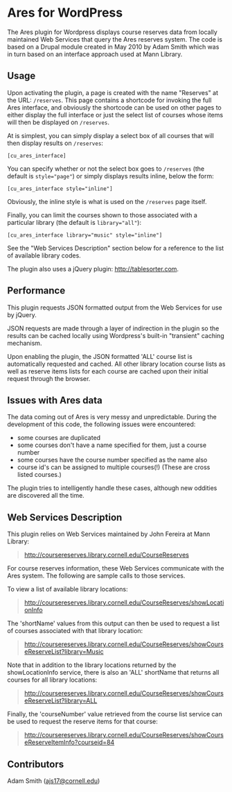 # Ares for WordPress

The Ares plugin for Wordpress displays course reserves data from locally maintained Web Services that query the Ares reserves system. The code is based on a Drupal module created in May 2010 by Adam Smith which was in turn based on an interface approach used at Mann Library.


## Usage

Upon activating the plugin, a page is created with the name "Reserves" at the URL: ```/reserves```. This page contains a shortcode for invoking the full Ares interface, and obviously the shortcode can be used on other pages to either display the full interface or just the select list of courses whose items will then be displayed on ```/reserves```.

At is simplest, you can simply display a select box of all courses that will then display results on ```/reserves```:

```
[cu_ares_interface]
```

You can specify whether or not the select box goes to ```/reserves``` (the default is ```style="page"```) or simply displays results inline, below the form:

```
[cu_ares_interface style="inline"]

```
Obviously, the inline style is what is used on the ```/reserves``` page itself.

Finally, you can limit the courses shown to those associated with a particular library (the default is ```library="all"```):

```
[cu_ares_interface library="music" style="inline"]
```

See the "Web Services Description" section below for a reference to the list of available library codes.

The plugin also uses a jQuery plugin: http://tablesorter.com.


## Performance

This plugin requests JSON formatted output from the Web Services for use by jQuery.

JSON requests are made through a layer of indirection in the plugin so the results can be cached locally using Wordpress's built-in "transient" caching mechanism.

Upon enabling the plugin, the JSON formatted 'ALL' course list is automatically requested and cached. All other library location course lists as well as reserve items lists for each course are cached upon their initial request through the browser.


## Issues with Ares data

The data coming out of Ares is very messy and unpredictable. During the development of this code, the following issues were encountered:
- some courses are duplicated
- some courses don't have a name specified for them, just a course number
- some courses have the course number specified as the name also
- course id's can be assigned to multiple courses(!) (These are cross listed courses.)

The plugin tries to intelligently handle these cases, although new oddities are discovered all the time.


## Web Services Description

This plugin relies on Web Services maintained by John Fereira at Mann Library:
> http://coursereserves.library.cornell.edu/CourseReserves

For course reserves information, these Web Services communicate with the Ares system. The following are sample calls to those services.

To view a list of available library locations:
> http://coursereserves.library.cornell.edu/CourseReserves/showLocationInfo

The 'shortName' values from this output can then be used to request a list of courses associated with that library location:
> http://coursereserves.library.cornell.edu/CourseReserves/showCourseReserveList?library=Music

Note that in addition to the library locations returned by the showLocationInfo service, there is also an 'ALL' shortName that returns all courses for all library locations:
> http://coursereserves.library.cornell.edu/CourseReserves/showCourseReserveList?library=ALL

Finally, the 'courseNumber' value retrieved from the course list service can be used to request the reserve items for that course:
> http://coursereserves.library.cornell.edu/CourseReserves/showCourseReserveItemInfo?courseid=84


## Contributors

Adam Smith (ajs17@cornell.edu)

